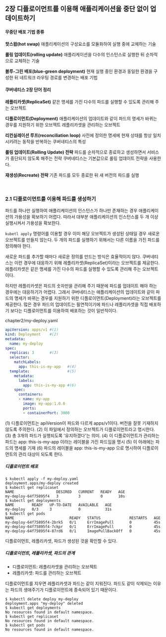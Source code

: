 ## 2장 디플로이먼트를 이용해 애플리케이션을 중단 없이 업데이트하기

#### 무중단 배포 기법 종류

**핫스왑(hot swap)**
애플리케이션의 구성요소를 모듈화하여 실행 중에 교체하는 기술

**롤링 업데이트(rolling update)**
애플리케이션을 다수의 인스턴스로 실행한 뒤 순차적으로 교체하는 기술

**블루-그린 배포(blue-green deployment)**
현재 실행 중인 환경과 동일한 환경을 구성한 뒤 네트워크 라우팅 경로를 변경하는 배포 기법

#### 쿠버네티스 2장 단어 정리

**레플리카셋(ReplicaSet)**
같은 명세를 가진 다수의 파드를 실행할 수 있도록 관리해 주는 오브젝트

**디플로이먼트(Deployment)**
애플리케이션의 업데이트와 같이 파드의 명세가 바뀌는 경우를 지원하기 위한 오브젝트
레플리카셋을 관리하는 오브젝트

**리컨실레이션 루프(reconciliation loop)**
사전에 정의한 명세에 현재 상태를 항상 일치시키려는 동작을 반복하는 쿠버네티스의 특성

**롤링 업데이트(Rolling Update) 전략**
파드를 순차적으로 종료하고 생성하면서 서비스가 중단되지 않도록 해주는 전략
쿠버네티스는 기본값으로 롤링 업데이트 전략을 사용한다.

**재생성(Recreate) 전략**
기존 파드를 모두 종료한 뒤 새 버전의 파드를 실행

<br/>

### 2.1 디플로이먼트를 이용해 파드를 생성하기

파드를 하나만 실행하여 애플리케이션의 인스턴스가 하나만 존재하는 경우 애플리케이션의 가용성을 확보하기 어렵다. 따라서 대부분 애플리케이션의 인스턴스를 두 개 이상 실행시켜서 가용성을 확보한다.

`kubetl apply` 명령어를 이용할 경우 이미 해당 오브젝트가 생성된 상태일 경우 새로운 오브젝트를 만들지 않는다. 두 개의 파드를 실행하기 위해서는 다른 이름을 가진 파드를 정의해야 한다.

새로운 파드를 추가할 때마다 새로운 정의를 만드는 방식은 효율적이지 않다. 쿠버네티스는 이런 경우에 대응하기 위해 레플리카셋(ReplicaSet)이라는 오브젝트를 제공한다. 레플리카셋은 같은 명세를 가진 다수의 파드를 실행할 수 있도록 관리해 주는 오브젝트이다.

하지만 레플리카셋은 파드의 숫자만을 관리해 주기 때문에 파드를 업데이트 해야 하는 경우에는 대응하기가 어렵다. 그래서 쿠버네티스는 애플리케이션의 업데이트와 같이 파드의 명세가 바뀌는 경우를 지원하기 위한 디플로이먼트(Deployment)라는 오브젝트를 제공한다. 많은 경우 파드의 업데이트는 필연적이기에 파드나 레플리카셋을 직접 배포하기 보다는 디플로이먼트를 이용하여 배포하는 것이 일반적이다.

chapter2/my-deploy.yaml
```yaml
apiVersion: apps/v1 #(1)
kind: Deployment    #(2)
metadata:
  name: my-deploy
spec:
  replicas: 3       #(3)
  selector:
    matchLabels:
      app: this-is-my-app   #(4)
  template:                 #(5)
    metadata:
      labels:
        app: this-is-my-app #(6)
    spec:
      containers:
      - name: my-app
        image: my-app:1.0.0
        ports:
        - containerPort: 3000
```

(1) 디플로이먼트는 apiVersion이 파드와 다르게 apps/v1이다. 버전을 잘못 기재하지 않도록 주의한다.
(2) 이 파일에서 정의하는 오브젝트가 디플로이먼트라고 명시한다.
(3) 총 3개의 파드가 실행되도록 '유지하겠다'는 의미.
(4) 이 디플로이먼트가 관리하는 파드는 app: this-is-my-app 이라는 레이블을 가진 파드임을 명시
(5) 이 아래에는 파드의 명세를 기재
(6) 파드의 레이블을 app: this-is-my-app 으로 명시하여 디플로이먼트의 관리 대상이 되도록 한다.

##### 디플로이먼트 배포

```
$ kubectl apply -f my-deploy.yaml 
deployment.apps/my-deploy created
$ kubectl get replicaset
NAME                   DESIRED   CURRENT   READY   AGE
my-deploy-64f75895f4   3         3         0       10s
$ kubectl get deployments
NAME        READY   UP-TO-DATE   AVAILABLE   AGE
my-deploy   0/3     3            0           31s
$ kubectl get pods
NAME                         READY   STATUS             RESTARTS   AGE
my-deploy-64f75895f4-2brk5   0/1     ErrImagePull       0          45s
my-deploy-64f75895f4-7ckpr   0/1     ErrImagePull       0          45s
my-deploy-64f75895f4-87rd6   0/1     ImagePullBackOff   0          45s
```

디플로이먼트, 레플리카셋, 파드가 생성된 것을 확인할 수 있다.

##### 디플로이먼트, 레플리카셋, 파드의 관계
- 디플로이먼트: 레플리카셋을 관리하는 오브젝트
- 레플리카셋: 파드를 관리하는 오브젝트

디플로이먼트를 지우면 레플리카셋과 파드는 같이 지워진다. 파드도 같이 삭제되는 이유는 파드의 생애주기가 디플로이먼트에 종속되어 있기 때문이다.

```
$ kubectl delete deploy my-deploy
deployment.apps "my-deploy" deleted
$ kubectl get deployments        
No resources found in default namespace.
$ kubectl get replicaset         
No resources found in default namespace.
$ kubectl get pods               
No resources found in default namespace.
```
